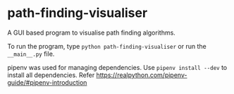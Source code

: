 # path-finding-visualiser
A GUI based program to visualise path finding algorithms.

To run the program, type `python path-finding-visualiser` or run the `__main__.py` file.

pipenv was used for managing dependencies. Use `pipenv install --dev` to install all dependencies. Refer https://realpython.com/pipenv-guide/#pipenv-introduction
